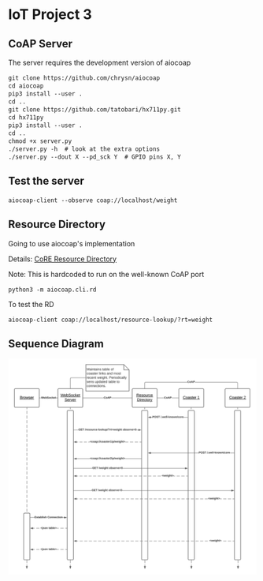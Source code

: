 # IoT Project 3

## CoAP Server

The server requires the development version of aiocoap

```
git clone https://github.com/chrysn/aiocoap
cd aiocoap
pip3 install --user .
cd ..
git clone https://github.com/tatobari/hx711py.git
cd hx711py
pip3 install --user .
cd ..
chmod +x server.py
./server.py -h  # look at the extra options
./server.py --dout X --pd_sck Y  # GPIO pins X, Y
```

## Test the server

```
aiocoap-client --observe coap://localhost/weight
```

## Resource Directory

Going to use aiocoap's implementation

Details: [CoRE Resource Directory](https://tools.ietf.org/html/draft-ietf-core-resource-directory-25)

Note: This is hardcoded to run on the well-known CoAP port

```
python3 -m aiocoap.cli.rd
```

To test the RD

```
aiocoap-client coap://localhost/resource-lookup/?rt=weight
```

## Sequence Diagram
![Sequence Diagram](sequence.png)
